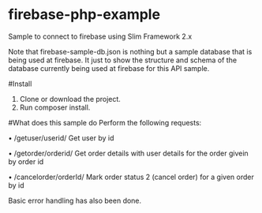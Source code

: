 # firebase-php-example
Sample to connect to firebase using Slim Framework 2.x

Note that firebase-sample-db.json is nothing but a sample database that is being used at firebase. It just to show the structure and schema of the database currently being used at firebase for this API sample.

#Install
1. Clone or download the project.
2. Run composer install.

#What does this sample do
Perform the following requests:

• /getuser/userid/<userId>
Get user by id

• /getorder/orderid/<orderId>
Get order details with user details for the order givein by order id

• /cancelorder/orderId/<orderId>
Mark order status 2 (cancel order) for a given order by id

Basic error handling has also been done.